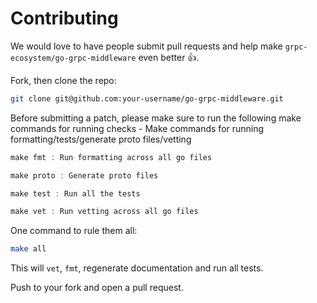 # Contributing

We would love to have people submit pull requests and help make `grpc-ecosystem/go-grpc-middleware` even better 👍.

Fork, then clone the repo:

```bash
git clone git@github.com:your-username/go-grpc-middleware.git
```    
Before submitting a patch, please make sure to run the following make commands for running checks - 
Make commands for running formatting/tests/generate proto files/vetting
```powershell
make fmt : Run formatting across all go files

make proto : Generate proto files

make test : Run all the tests

make vet : Run vetting across all go files
```

One command to rule them all:

```bash
make all
```

This will `vet`, `fmt`, regenerate documentation and run all tests.


Push to your fork and open a pull request.